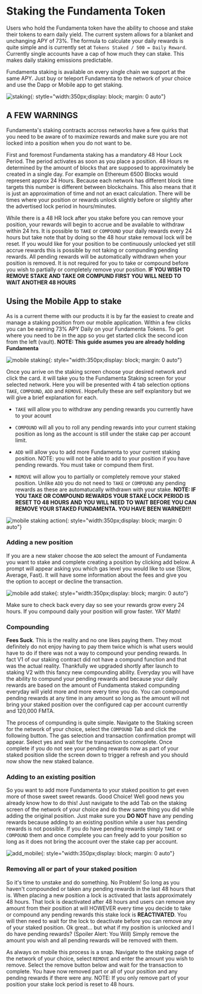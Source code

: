 # Staking the Fundamenta Token

Users who hold the Fundamenta token have the ability to choose and stake their tokens to earn daily yield.  The current system allows for a blanket and unchanging APY of 73%.  The formula to calculate your daily rewards is quite simple and is currently set at `Tokens Staked / 500 = Daily Reward`.  Currently single accounts have a cap of how much they can stake.  This makes daily staking emissions predictable.  

Fundamenta staking is available on every single chain we support at the same APY.  Just buy or teleport Fundamenta to the network of your choice and use the Dapp or Mobile app to get staking.

![staking](img/staking.png){: stytle="width:350px;display: block; margin: 0 auto"}

## A FEW WARNINGS

Fundamenta's staking contracts accross networks have a few quirks that you need to be aware of to maximize rewards and make sure you are not locked into a position when you do not want to be.

First and foremost Fundamenta staking has a mandatory 48 Hour Lock Period.  The period activates as soon as you place a position.  48 Hours re determined by the amount of blocks that are supposed to approximately be created in a single day.  For example on Ethereum 6500 Blocks would represent approx 24 Hours.   Because each network has different block time targets this number is different between blockchains.  This also means that it is just an approximation of time and not an exact calculation.  There will be times where your position or rewards unlock slightly before or slightly after the advertised lock period in hours/minutes.

While there is a 48 HR lock after you stake before you can remove your position, your rewards will begin to accrue and be available to withdraw within 24 hrs.  It is possible to `TAKE` or `COMPOUND` your daily rewards every 24 hours but take note that by doing so the 48 hour stake removal lock will be reset.  If you would like for your position to be continuously unlocked yet still accrue rewards this is possible by not taking or compunding pending rewards.  All pending rewards will be automatically withdrawn when your position is removed.  It is not required for you to take or compound before you wish to partially or completely remove your position.  **IF YOU WISH TO REMOVE STAKE AND TAKE OR COMPUND FIRST YOU WILL NEED TO WAIT ANOTHER 48 HOURS**

## Using the Mobile App to stake

As is a current theme with our products it is by far the easiest to create and manage a staking position from our mobile application.  Within a few clicks you can be earning 73% APY Daily on your Fundamenta Tokens.  To get where you need to be in the app so you get started click the second icon from the left (vault). **NOTE: This guide asumes you are already holding Fundamenta**

![mobile staking](img/mobile_staking.jpg){: style="width:350px;display: block; margin: 0 auto"}

Once you arrive on the staking screen choose your desired network and click the card. it will take you to the Fundamenta Staking screen for your selected network.  Here you will be presented with 4 tab selection options `TAKE`, `COMPOUND`, `ADD` and `REMOVE`.  Hopefully these are self explanitory but we will give a brief explanation for each.

* `TAKE` will allow you to withdraw any pending rewards you currently have to your acount

* `COMPOUND` will all you to roll any pending rewards into your current staking position as long as the account is still under the stake cap per account limit.

* `ADD` will allow you to add more Fundamenta to your current staking position. NOTE: you will not be able to add to your position if you have pending rewards.  You must take or compund them first. 

* `REMOVE` will allow you to partially or completely remove your staked position.  Unlike `ADD` you do not need to `TAKE` or `COMPOUND` any pending rewards as these are automatucally withdrawn with your stake.  **NOTE: IF YOU TAKE OR COMPOUND REWARDS YOUR STAKE LOCK PERIOD IS RESET TO 48 HOURS AND YOU WILL NEED TO WAIT BEFORE YOU CAN REMOVE YOUR STAKED FUNDAMENTA.  YOU HAVE BEEN WARNED!!!**

![mobile staking action](img/mobile_staking_action.jpg){: style="width:350px;display: block; margin: 0 auto"}

### Adding a new position

If you are a new staker choose the `ADD` select the amount of Fundamenta you want to stake and complete creating a position by clicking add below.  A prompt will appear asking you which gas level you would like to use (Slow, Average, Fast). It will have some information about the fees and give you the option to accept or decline the transaction.

![mobile add stake](img/add_stake.jpg){: style="width:350px;display: block; margin: 0 auto"}

Make sure to check back every day so see your rewards grow every 24 hours.  If you compound daily your position will grow faster. YAY Math!

### Compounding

**Fees Suck**. This is the reality and no one likes paying them.  They most definitely do not enjoy having to pay them twice which is what users would have to do if there was not a way to compound your pending rewards.  In fact V1 of our staking contract did not have a compund function and that was the actual reality.  Thankfully we upgraded shortly after launch to staking V2 with this fancy new compounding ability.  Everyday you will have the ability to compund your pending rewards and because your daily rewards are based on the amount of Fundamenta staked compunding everyday will yield more and more every time you do.  You can compound pending rewards at any time in any amount so long as the amount will not bring your staked position over the configured cap per account currently and 120,000 FMTA.

The process of compunding is quite simple.  Navigate to the Staking screen for the network of your choice, select the `COMPOUND` Tab and click the following button.  The gas selection and transaction confirmation prompt will appear. Select yes and wait for the transaction to comoplete. Once complete if you do not see your pending rewards now as part of your staked position slide the screen down to trigger a refresh and you should now show the new staked balance.

### Adding to an existing position

So you want to add more Fundamenta to your staked position to get even more of those sweet sweet rewards. Good Choice! Well good news you already know how to do this!  Just navigate to the add Tab on the staking screen of the network of your choice and do thew same thing you did while adding the original position.  Just make sure you **DO NOT** have any pending rewards because adding to an existing position while a user has pending rewards is not possible.  If you do have pending rewards simply `TAKE` or `COMPOUND` them and once complete you can freely add to your position so long as it does not bring the account over the stake cap per account.

![add_mobile](img/add_mobile.gif){: style="width:350px;display: block; margin: 0 auto"}

### Removing all or part of your staked position

So it's time to unstake and do something.  No Problem!  So long as you haven't compounded or taken any pending rewards in the last 48 hours that is.  When placing a new position a lock is activated that lasts approximately 48 hours.  That lock is deactivated after 48 hours and users can remove any amount from their position at will HOWEVER every time you decide to take or compound any pending rewards this stake lock is **REACTIVATED**.  You will then need to wait for the lock to deactivate before you can remove any of your staked position.  Ok great... but what if my position is unlocked and I do have pending rewards? (Spoiler Alert: You Will) Simply remove the amount you wish and all pending rewards will be removed with them.  

As always on mobile this process is a snap. Navigate to the staking page of the network of your choice, select `REMOVE` and enter the amount you wish to remove.  Select the remove button below and wait for the transaction to complete.  You have now removed part or all of your position and any pending rewards if there were any.  NOTE: If you only remove part of your position your stake lock period is reset to 48 hours.




